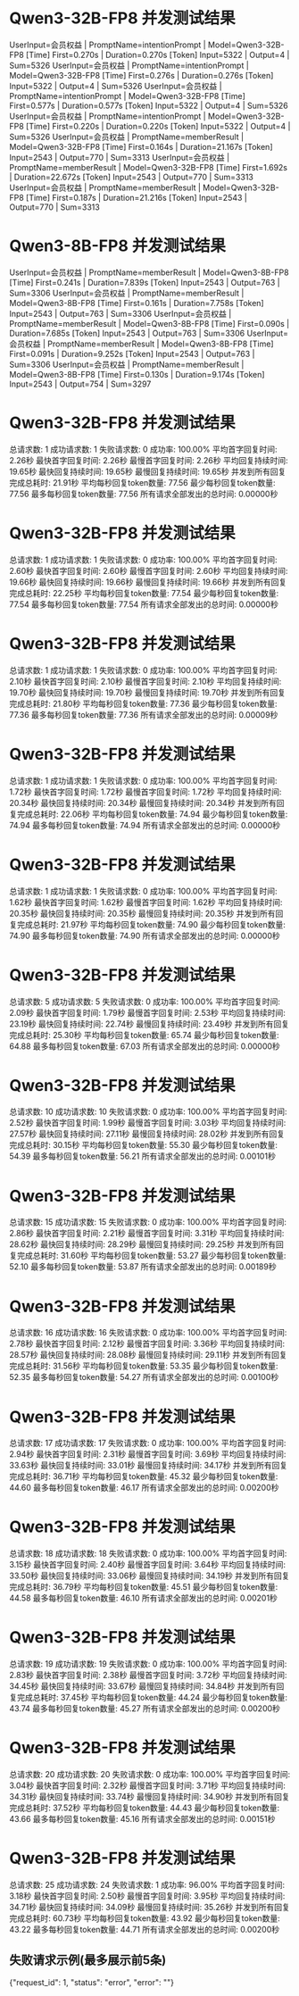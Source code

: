# Qwen3-32B-FP8 并发测试结果
UserInput=会员权益 | PromptName=intentionPrompt | Model=Qwen3-32B-FP8  [Time] First=0.270s | Duration=0.270s  [Token] Input=5322 | Output=4 | Sum=5326
UserInput=会员权益 | PromptName=intentionPrompt | Model=Qwen3-32B-FP8  [Time] First=0.276s | Duration=0.276s  [Token] Input=5322 | Output=4 | Sum=5326
UserInput=会员权益 | PromptName=intentionPrompt | Model=Qwen3-32B-FP8  [Time] First=0.577s | Duration=0.577s  [Token] Input=5322 | Output=4 | Sum=5326
UserInput=会员权益 | PromptName=intentionPrompt | Model=Qwen3-32B-FP8  [Time] First=0.220s | Duration=0.220s  [Token] Input=5322 | Output=4 | Sum=5326
UserInput=会员权益 | PromptName=memberResult | Model=Qwen3-32B-FP8  [Time] First=0.164s | Duration=21.167s  [Token] Input=2543 | Output=770 | Sum=3313
UserInput=会员权益 | PromptName=memberResult | Model=Qwen3-32B-FP8  [Time] First=1.692s | Duration=22.672s  [Token] Input=2543 | Output=770 | Sum=3313
UserInput=会员权益 | PromptName=memberResult | Model=Qwen3-32B-FP8  [Time] First=0.187s | Duration=21.216s  [Token] Input=2543 | Output=770 | Sum=3313
# Qwen3-8B-FP8 并发测试结果
UserInput=会员权益 | PromptName=memberResult | Model=Qwen3-8B-FP8  [Time] First=0.241s | Duration=7.839s  [Token] Input=2543 | Output=763 | Sum=3306
UserInput=会员权益 | PromptName=memberResult | Model=Qwen3-8B-FP8  [Time] First=0.161s | Duration=7.758s  [Token] Input=2543 | Output=763 | Sum=3306
UserInput=会员权益 | PromptName=memberResult | Model=Qwen3-8B-FP8  [Time] First=0.090s | Duration=7.685s  [Token] Input=2543 | Output=763 | Sum=3306
UserInput=会员权益 | PromptName=memberResult | Model=Qwen3-8B-FP8  [Time] First=0.091s | Duration=9.252s  [Token] Input=2543 | Output=763 | Sum=3306
UserInput=会员权益 | PromptName=memberResult | Model=Qwen3-8B-FP8  [Time] First=0.130s | Duration=9.174s  [Token] Input=2543 | Output=754 | Sum=3297


# Qwen3-32B-FP8 并发测试结果

总请求数: 1
成功请求数: 1
失败请求数: 0
成功率: 100.00%
平均首字回复时间: 2.26秒
最快首字回复时间: 2.26秒
最慢首字回复时间: 2.26秒
平均回复持续时间: 19.65秒
最快回复持续时间: 19.65秒
最慢回复持续时间: 19.65秒
并发到所有回复完成总耗时: 21.91秒
平均每秒回复token数量: 77.56
最少每秒回复token数量: 77.56
最多每秒回复token数量: 77.56
所有请求全部发出的总时间: 0.00000秒

# Qwen3-32B-FP8 并发测试结果

总请求数: 1
成功请求数: 1
失败请求数: 0
成功率: 100.00%
平均首字回复时间: 2.60秒
最快首字回复时间: 2.60秒
最慢首字回复时间: 2.60秒
平均回复持续时间: 19.66秒
最快回复持续时间: 19.66秒
最慢回复持续时间: 19.66秒
并发到所有回复完成总耗时: 22.25秒
平均每秒回复token数量: 77.54
最少每秒回复token数量: 77.54
最多每秒回复token数量: 77.54
所有请求全部发出的总时间: 0.00000秒

# Qwen3-32B-FP8 并发测试结果

总请求数: 1
成功请求数: 1
失败请求数: 0
成功率: 100.00%
平均首字回复时间: 2.10秒
最快首字回复时间: 2.10秒
最慢首字回复时间: 2.10秒
平均回复持续时间: 19.70秒
最快回复持续时间: 19.70秒
最慢回复持续时间: 19.70秒
并发到所有回复完成总耗时: 21.80秒
平均每秒回复token数量: 77.36
最少每秒回复token数量: 77.36
最多每秒回复token数量: 77.36
所有请求全部发出的总时间: 0.00009秒

# Qwen3-32B-FP8 并发测试结果

总请求数: 1
成功请求数: 1
失败请求数: 0
成功率: 100.00%
平均首字回复时间: 1.72秒
最快首字回复时间: 1.72秒
最慢首字回复时间: 1.72秒
平均回复持续时间: 20.34秒
最快回复持续时间: 20.34秒
最慢回复持续时间: 20.34秒
并发到所有回复完成总耗时: 22.06秒
平均每秒回复token数量: 74.94
最少每秒回复token数量: 74.94
最多每秒回复token数量: 74.94
所有请求全部发出的总时间: 0.00000秒

# Qwen3-32B-FP8 并发测试结果

总请求数: 1
成功请求数: 1
失败请求数: 0
成功率: 100.00%
平均首字回复时间: 1.62秒
最快首字回复时间: 1.62秒
最慢首字回复时间: 1.62秒
平均回复持续时间: 20.35秒
最快回复持续时间: 20.35秒
最慢回复持续时间: 20.35秒
并发到所有回复完成总耗时: 21.97秒
平均每秒回复token数量: 74.90
最少每秒回复token数量: 74.90
最多每秒回复token数量: 74.90
所有请求全部发出的总时间: 0.00000秒

# Qwen3-32B-FP8 并发测试结果

总请求数: 5
成功请求数: 5
失败请求数: 0
成功率: 100.00%
平均首字回复时间: 2.09秒
最快首字回复时间: 1.79秒
最慢首字回复时间: 2.53秒
平均回复持续时间: 23.19秒
最快回复持续时间: 22.74秒
最慢回复持续时间: 23.49秒
并发到所有回复完成总耗时: 25.30秒
平均每秒回复token数量: 65.74
最少每秒回复token数量: 64.88
最多每秒回复token数量: 67.03
所有请求全部发出的总时间: 0.00000秒

# Qwen3-32B-FP8 并发测试结果

总请求数: 10
成功请求数: 10
失败请求数: 0
成功率: 100.00%
平均首字回复时间: 2.52秒
最快首字回复时间: 1.99秒
最慢首字回复时间: 3.03秒
平均回复持续时间: 27.57秒
最快回复持续时间: 27.11秒
最慢回复持续时间: 28.02秒
并发到所有回复完成总耗时: 30.15秒
平均每秒回复token数量: 55.30
最少每秒回复token数量: 54.39
最多每秒回复token数量: 56.21
所有请求全部发出的总时间: 0.00101秒

# Qwen3-32B-FP8 并发测试结果

总请求数: 15
成功请求数: 15
失败请求数: 0
成功率: 100.00%
平均首字回复时间: 2.86秒
最快首字回复时间: 2.21秒
最慢首字回复时间: 3.31秒
平均回复持续时间: 28.62秒
最快回复持续时间: 28.29秒
最慢回复持续时间: 29.25秒
并发到所有回复完成总耗时: 31.60秒
平均每秒回复token数量: 53.27
最少每秒回复token数量: 52.10
最多每秒回复token数量: 53.87
所有请求全部发出的总时间: 0.00189秒

# Qwen3-32B-FP8 并发测试结果

总请求数: 16
成功请求数: 16
失败请求数: 0
成功率: 100.00%
平均首字回复时间: 2.78秒
最快首字回复时间: 2.12秒
最慢首字回复时间: 3.36秒
平均回复持续时间: 28.57秒
最快回复持续时间: 28.08秒
最慢回复持续时间: 29.11秒
并发到所有回复完成总耗时: 31.56秒
平均每秒回复token数量: 53.35
最少每秒回复token数量: 52.35
最多每秒回复token数量: 54.27
所有请求全部发出的总时间: 0.00100秒

# Qwen3-32B-FP8 并发测试结果

总请求数: 17
成功请求数: 17
失败请求数: 0
成功率: 100.00%
平均首字回复时间: 2.94秒
最快首字回复时间: 2.31秒
最慢首字回复时间: 3.69秒
平均回复持续时间: 33.63秒
最快回复持续时间: 33.01秒
最慢回复持续时间: 34.17秒
并发到所有回复完成总耗时: 36.71秒
平均每秒回复token数量: 45.32
最少每秒回复token数量: 44.60
最多每秒回复token数量: 46.17
所有请求全部发出的总时间: 0.00200秒

# Qwen3-32B-FP8 并发测试结果

总请求数: 18
成功请求数: 18
失败请求数: 0
成功率: 100.00%
平均首字回复时间: 3.15秒
最快首字回复时间: 2.40秒
最慢首字回复时间: 3.64秒
平均回复持续时间: 33.50秒
最快回复持续时间: 33.06秒
最慢回复持续时间: 34.19秒
并发到所有回复完成总耗时: 36.79秒
平均每秒回复token数量: 45.51
最少每秒回复token数量: 44.58
最多每秒回复token数量: 46.10
所有请求全部发出的总时间: 0.00201秒

# Qwen3-32B-FP8 并发测试结果

总请求数: 19
成功请求数: 19
失败请求数: 0
成功率: 100.00%
平均首字回复时间: 2.83秒
最快首字回复时间: 2.38秒
最慢首字回复时间: 3.72秒
平均回复持续时间: 34.45秒
最快回复持续时间: 33.67秒
最慢回复持续时间: 34.84秒
并发到所有回复完成总耗时: 37.45秒
平均每秒回复token数量: 44.24
最少每秒回复token数量: 43.74
最多每秒回复token数量: 45.27
所有请求全部发出的总时间: 0.00200秒

# Qwen3-32B-FP8 并发测试结果

总请求数: 20
成功请求数: 20
失败请求数: 0
成功率: 100.00%
平均首字回复时间: 3.04秒
最快首字回复时间: 2.32秒
最慢首字回复时间: 3.71秒
平均回复持续时间: 34.31秒
最快回复持续时间: 33.74秒
最慢回复持续时间: 34.90秒
并发到所有回复完成总耗时: 37.52秒
平均每秒回复token数量: 44.43
最少每秒回复token数量: 43.66
最多每秒回复token数量: 45.16
所有请求全部发出的总时间: 0.00151秒

# Qwen3-32B-FP8 并发测试结果

总请求数: 25
成功请求数: 24
失败请求数: 1
成功率: 96.00%
平均首字回复时间: 3.18秒
最快首字回复时间: 2.50秒
最慢首字回复时间: 3.95秒
平均回复持续时间: 34.71秒
最快回复持续时间: 34.09秒
最慢回复持续时间: 35.26秒
并发到所有回复完成总耗时: 60.73秒
平均每秒回复token数量: 43.92
最少每秒回复token数量: 43.22
最多每秒回复token数量: 44.71
所有请求全部发出的总时间: 0.00200秒

## 失败请求示例(最多展示前5条)
{"request_id": 1, "status": "error", "error": ""}
